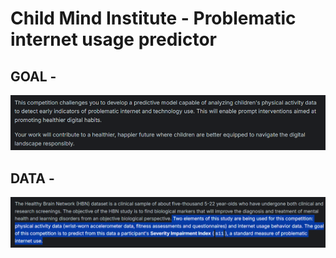 # Child Mind Institute - Problematic internet usage predictor


## GOAL -
![GOALLLL](public/image.png)


## DATA -
![alt text](public/image2.png)